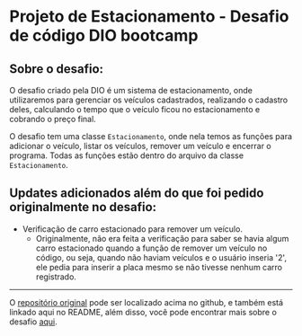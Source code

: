 # Projeto de Estacionamento - Desafio de código DIO bootcamp

## Sobre o desafio:

O desafio criado pela DIO é um sistema de estacionamento, onde utilizaremos para gerenciar os veículos cadastrados, realizando o cadastro deles, calculando o tempo que o veículo ficou no estacionamento e cobrando o preço final.

O desafio tem uma classe `Estacionamento`, onde nela temos as funções para adicionar o veículo, listar os veículos, remover um veículo e encerrar o programa. Todas as funções estão dentro do arquivo da classe `Estacionamento`.

## Updates adicionados além do que foi pedido originalmente no desafio:

-  Verificação de carro estacionado para remover um veículo.  
    - Originalmente, não era feita a verificação para saber se havia algum carro estacionado quando a função de remover um veículo no código, ou seja, quando não haviam veículos e o usuário inseria '2', ele pedia para inserir a placa mesmo se não tivesse nenhum carro registrado.

---

O [repositório original](https://github.com/digitalinnovationone/trilha-net-fundamentos-desafio) pode ser localizado acima no github, e também está linkado aqui no README, além disso, você pode encontrar mais sobre o desafio [aqui](desafio.md). 